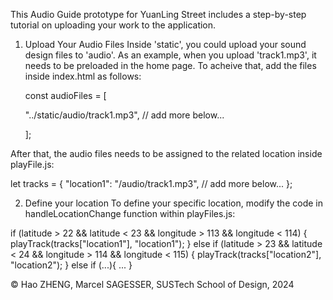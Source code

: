 This Audio Guide prototype for YuanLing Street includes a step-by-step tutorial on uploading your work to the application.

1. Upload Your Audio Files
Inside 'static', you could upload your sound design files to 'audio'. As an example, when you upload 'track1.mp3', it needs to be preloaded in the home page. To acheive that, add the files inside index.html as follows:

    const audioFiles = [
   
    "../static/audio/track1.mp3", // add more below...
   
    ];

After that, the audio files needs to be assigned to the related location inside playFile.js:

let tracks = {
    "location1": "/audio/track1.mp3",
    // add more below...
};

2. Define your location
To define your specific location, modify the code in handleLocationChange function within playFiles.js:    

if (latitude > 22 && latitude < 23 && longitude > 113 && longitude < 114) {
        playTrack(tracks["location1"], "location1");
    } else if (latitude > 23 && latitude < 24 && longitude > 114 && longitude < 115) {
        playTrack(tracks["location2"], "location2");
    } else if (...){
        ...
    }


© Hao ZHENG, Marcel SAGESSER, SUSTech School of Design, 2024

